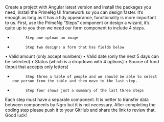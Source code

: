 Create a project with Angular latest version and install the packages you need, install the PrimeNg UI framework so you can design faster.
It’s enough as long as it has a tidy appearance, functionality is more important to us.
First, use the PrimeNg “Steps” component or design a wizard, it’s quite up to you then we need our form component to include 4 steps.
-         	Step one upload an image
-         	Step two designs a form that has fields below
•        	Valid amount (only accept numbers)
•        	Valid date (only the next 5 days can be selected)
•        	Status (which is a dropdown with 4 options)
•        	Source of fund (Input that accepts only letters)
-         	Step three a table of people and we should be able to select one person from the table and then move to the last step.
-         	Step four shows just a summary of the last three steps
Each step must have a separate component.
It is better to transfer data between components by Ngrx but it is not necessary.
After completing the coding step please push it to your GitHub and share the link to review that.
Good luck!
